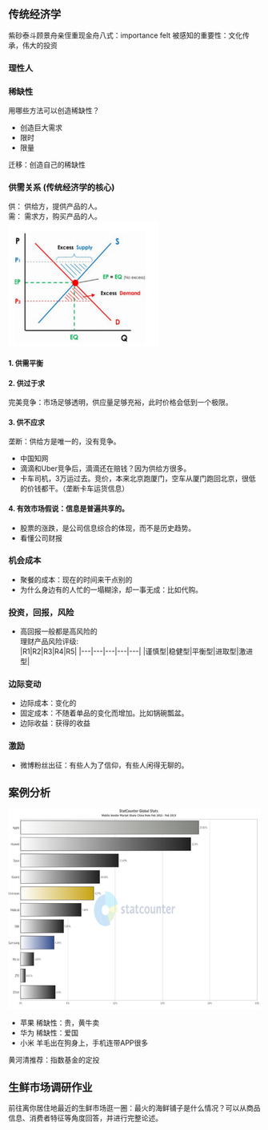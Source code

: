 ## 传统经济学
紫砂泰斗顾景舟亲侄重现金舟八式：importance felt 被感知的重要性：文化传承，伟大的投资
### 理性人
### 稀缺性
用哪些方法可以创造稀缺性？ 

- 创造巨大需求
- 限时
- 限量

迁移：创造自己的稀缺性

### 供需关系 (传统经济学的核心)
供： 供给方，提供产品的人。   
需： 需求方，购买产品的人。  
<img src="/supply_demand.png" height="250" width="300">
#### 1. 供需平衡
#### 2. 供过于求
完美竞争：市场足够透明，供应量足够充裕，此时价格会低到一个极限。
#### 3. 供不应求
垄断：供给方是唯一的，没有竞争。
- 中国知网
- 滴滴和Uber竞争后，滴滴还在赔钱？因为供给方很多。
- 卡车司机，3万运过去。竞价，本来北京跑厦门，空车从厦门跑回北京，很低的价钱都干。（垄断卡车运货信息）
#### 4. 有效市场假说：信息是普遍共享的。
- 股票的涨跌，是公司信息综合的体现，而不是历史趋势。
- 看懂公司财报
### 机会成本
- 聚餐的成本：现在的时间来干点别的
- 为什么身边有的人忙的一塌糊涂，却一事无成：比如代购。
### 投资，回报，风险
- 高回报一般都是高风险的  
理财产品风险评级:   
|R1|R2|R3|R4|R5|
|---|---|---|---|---|
|谨慎型|稳健型|平衡型|进取型|激进型|

### 边际变动
- 边际成本：变化的
- 固定成本：不随着单品的变化而增加。比如锅碗瓢盆。
- 边际收益：获得的收益

### 激励
- 微博粉丝出征：有些人为了信仰，有些人闲得无聊的。

## 案例分析
<img src="/Mobile_Vendon_Market_Share_China.png" height="400" width="600">

- 苹果 稀缺性：贵，黄牛卖
- 华为 稀缺性：爱国
- 小米 羊毛出在狗身上，手机连带APP很多

黄河清推荐：指数基金的定投

## 生鲜市场调研作业

前往离你居住地最近的生鲜市场逛一圈：最火的海鲜铺子是什么情况？可以从商品信息、消费者特征等角度回答，并进行完整论述。





